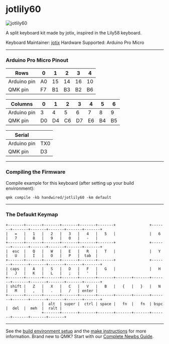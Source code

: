 # jotlily60

![jotlily60](https://i.imgur.com/I68WGmJh.jpg)

A split keyboard kit made by jotix, inspired in the Lily58 keyboard.

Keyboard Maintainer: [jotix](https://github.com/jotix)
Hardware Supported: Arduino Pro Micro

---

### Arduino Pro Micro Pinout

| Rows        | 0  | 1  | 2  | 3  | 4  |
|-------------|----|----|----|----|----|
| Arduino pin | A0 | 15 | 14 | 16 | 10 |
| QMK pin     | F7 | B1 | B3 | B2 | B6 |

| Columns     | 0  | 1  | 2  | 3  | 4  | 5  | 6  |
|-------------|----|----|----|----|----|----|----|
| Arduino pin |  3 |  4 |  5 |  6 |  7 |  8 |  9 |
| QMK pin     | D0 | D4 | C6 | D7 | E6 | B4 | B5 |

| Serial      |     |
|-------------|-----|
| Arduino pin | TX0 |
| QMK pin     |  D3 |

---

### Compiling the Firmware

Compile example for this keyboard (after setting up your build environment):
    
    qmk compile -kb handwired/jotlily60 -km default 
   
---

### The Defaukt Keymap

    +-------+-------+-------+-------+-------+-------+               +-------+-------+-------+-------+-------+-------+
    |   =   |   1   |   2   |   3   |   4   |   5   |               |   6   |   7   |   8   |   9   |   0   |   -   |
    +-------+-------+-------+-------+-------+-------+               +-------+-------+-------+-------+-------+-------+
    |  esc  |   Q   |   W   |   E   |   R   |   T   |               |   Y   |   U   |   I   |   O   |   P   |  tab  |
    +-------+-------+-------+-------+-------+-------+               +-------+-------+-------+-------+-------+-------+
    | caps  |   A   |   S   |   D   |   F   |   G   |               |   H   |   J   |   K   |   L   |   ;   |   '   |
    +-------+-------+-------+-------+-------+-------+-------+-------+-------+-------+-------+-------+-------+-------+
    | shift |   Z   |   X   |   C   |   V   |   B   |   {   |   }   |   N   |   M   |   ,   |   .   |   /   | enter |
    +-------+-------+-------+-------+-------+-------+-------+-------+-------+-------+-------+-------+-------+-------+
                    |  alt  | super |  ctrl | space |   fn  |   fn  | bspc  |  del  |  meh  |  ralt |
                    +-------+-------+-------+-------+-------+-------+-------+-------+-------+-------+

---

See the [build environment setup](https://docs.qmk.fm/#/getting_started_build_tools) and the [make instructions](https://docs.qmk.fm/#/getting_started_make_guide) for more information. Brand new to QMK? Start with our [Complete Newbs Guide](https://docs.qmk.fm/#/newbs).
